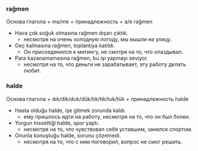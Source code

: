 ### rağmen
Основа глагола + ma/me + принадлежность + a/e rağmen

- Hava çok soğuk olmasına rağmen dışarı çıktık.
  - несмотря на очень холодную погоду, мы вышли на улицу.
- Geç kalmasına rağmen, toplantıya katıldı.
  - Он присоединился к митингу, не смотря на то, что опаздывал.
- Para kazanamamasına rağmen, bu işi yapmayı seviyor.
  - несмотря на то, что деньги не зарабатывает, эту работу делать любит.

### halde
Основа глагола + dık/dik/duk/dük/tık/tik/tuk/tük + принадлежность halde

- Hasta olduğu halde, işe gitmek zorunda kaldı.
  - ему пришлось идти на работу, несмотря на то, что он был болен.
- Yorgun hissettiği halde, spor yaptı.
  - несмотря на то, что чувствовал себя уставшим, занялся спортом.
- Onunla konuştuğu halde, sorunu çözemedi.
  - несмотря на то, что с ним поговорил, вопрос не смог решить.
